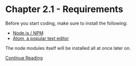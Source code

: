 # Chapter 2.1 - Requirements

Before you start coding, make sure to install the following:

- [Node.js / NPM](https://nodejs.org/en/)
- [Atom, a popular text editor](https://atom.io/)

The node modules itself will be installed all at once later on.

[Continue Reading](../Chapter%202.2%20-%20Handling%20Trade%20Offers)
